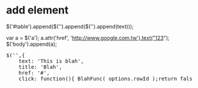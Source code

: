 # add element
$('#table').append($('<tr>').append($('<td>').append(text)));    

var a = $('a');
a.attr('href', 'http://www.google.com.tw').text("123");
$('body').append(a);    

<pre>
$('<a>',{
    text: 'This is blah',
    title: 'Blah',
    href: '#',
    click: function(){ BlahFunc( options.rowId );return false;}).appendTo('body');
</pre>